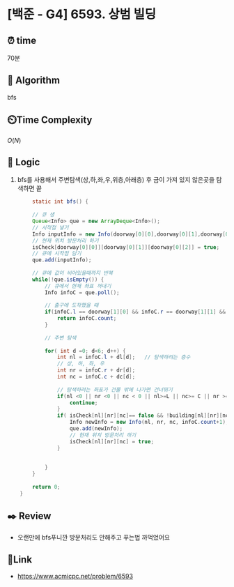 # [백준 - G4] 6593. 상범 빌딩

## ⏰  **time**
70분

## :pushpin: **Algorithm**
bfs

## ⏲️**Time Complexity**
$O(N)$

## :round_pushpin: **Logic**
1. bfs를 사용해서 주변탐색(상,하,좌,우,위층,아래층) 후 금이 가져 있지 않은곳을 탐색하면 끝
```java
        static int bfs() {
		
		// 큐 생
		Queue<Info> que = new ArrayDeque<Info>();
		// 시작점 넣기
		Info inputInfo = new Info(doorway[0][0],doorway[0][1],doorway[0][2],0);
		// 현재 위치 방문처리 하기
		isCheck[doorway[0][0]][doorway[0][1]][doorway[0][2]] = true;
		// 큐에 시작점 담기
		que.add(inputInfo);
		
		// 큐에 값이 비어있을때까지 반복
		while(!que.isEmpty()) {
			// 큐에서 현재 좌표 꺼내기
			Info infoC = que.poll();
			
			// 출구에 도착했을 때
			if(infoC.l == doorway[1][0] && infoC.r == doorway[1][1] && infoC.c == doorway[1][2]) {
				return infoC.count;
			}
			
			// 주변 탐색
			 
			for( int d =0; d<6; d++) { 	
				int nl = infoC.l + dl[d]; 	// 탐색하려는 층수
				// 상, 하, 좌, 우
				int nr = infoC.r + dr[d]; 	 
				int nc = infoC.c + dc[d];
				
				// 탐색하려는 좌표가 건물 밖에 나가면 건너뛰기
				if(nl <0 || nr <0 || nc < 0 || nl>=L || nc>= C || nr >= R) {
					continue;
				}
				if( isCheck[nl][nr][nc]== false && !building[nl][nr][nc].equals("#")) { // 한번도 방문하지 않았고 금이 가지 않은 곳
					Info newInfo = new Info(nl, nr, nc, infoC.count+1);
					que.add(newInfo);
					// 현재 위치 방문처리 하기
					isCheck[nl][nr][nc] = true;
				}
				
				
			}
		}
		
		return 0;
	}
```


## :black_nib: **Review**
- 오랜만에 bfs푸니깐 방문처리도 안해주고 푸는법 까먹었어요

## 📡**Link**
- https://www.acmicpc.net/problem/6593
